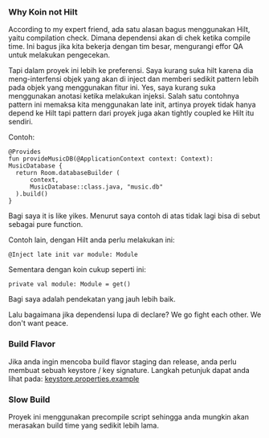 ### Why Koin not Hilt
According to my expert friend, ada satu alasan bagus menggunakan Hilt, yaitu compilation check. Dimana dependensi akan di chek ketika compile time. Ini bagus jika kita bekerja dengan tim besar, mengurangi effor QA untuk melakukan pengecekan.

Tapi dalam proyek ini lebih ke preferensi. Saya kurang suka hilt karena dia meng-interfensi objek yang akan di inject dan memberi sedikit pattern lebih pada objek yang menggunakan fitur ini. Yes, saya kurang suka menggunakan anotasi ketika melakukan injeksi. Salah satu contohnya pattern ini memaksa kita menggunakan late init, artinya proyek tidak hanya depend ke Hilt tapi pattern dari proyek juga akan tightly coupled ke Hilt itu sendiri.

Contoh:
```
@Provides
fun provideMusicDB(@ApplicationContext context: Context): MusicDatabase {
  return Room.databaseBuilder (
      context, 
      MusicDatabase::class.java, "music.db" 
  ).build()
}
```

Bagi saya it is like yikes. Menurut saya contoh di atas tidak lagi bisa di sebut sebagai pure function.

Contoh lain, dengan Hilt anda perlu melakukan ini:
```
@Inject late init var module: Module
```

Sementara dengan koin cukup seperti ini:
```
private val module: Module = get()
```
Bagi saya adalah pendekatan yang jauh lebih baik.

Lalu bagaimana jika dependensi lupa di declare? We go fight each other. We don't want peace.

### Build Flavor
Jika anda ingin mencoba build flavor staging dan release, anda perlu membuat sebuah keystore / key signature.
Langkah petunjuk dapat anda lihat pada: [keystore.properties.example](keystore.properties.example)

### Slow Build
Proyek ini menggunakan precompile script sehingga anda mungkin akan merasakan build time yang sedikit lebih lama.
